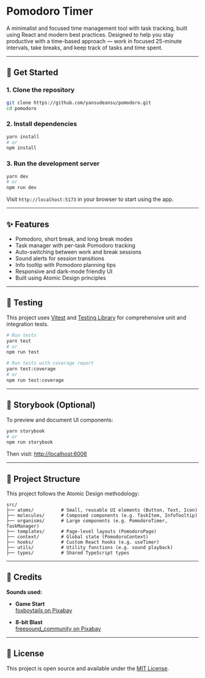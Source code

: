# Pomodoro Timer

A minimalist and focused time management tool with task tracking, built using React and modern best practices.
Designed to help you stay productive with a time-based approach — work in focused 25-minute intervals, take breaks, and keep track of tasks and time spent.

---

## 🚀 Get Started

### 1. Clone the repository

```bash
git clone https://github.com/yansudeansu/pomodoro.git
cd pomodoro
```

### 2. Install dependencies

```bash
yarn install
# or
npm install
```

### 3. Run the development server

```bash
yarn dev
# or
npm run dev
```

Visit `http://localhost:5173` in your browser to start using the app.

---

## ✨ Features

- Pomodoro, short break, and long break modes
- Task manager with per-task Pomodoro tracking
- Auto-switching between work and break sessions
- Sound alerts for session transitions
- Info tooltip with Pomodoro planning tips
- Responsive and dark-mode friendly UI
- Built using Atomic Design principles

---

## 🧪 Testing

This project uses [Vitest](https://vitest.dev/) and [Testing Library](https://testing-library.com/) for comprehensive unit and integration tests.

```bash
# Run tests
yarn test
# or
npm run test

# Run tests with coverage report
yarn test:coverage
# or
npm run test:coverage
```

---

## 📖 Storybook (Optional)

To preview and document UI components:

```bash
yarn storybook
# or
npm run storybook
```

Then visit: [http://localhost:6006](http://localhost:6006)

---

## 📁 Project Structure

This project follows the Atomic Design methodology:

```
src/
├── atoms/          # Small, reusable UI elements (Button, Text, Icon)
├── molecules/      # Composed components (e.g. TaskItem, InfoTooltip)
├── organisms/      # Large components (e.g. PomodoroTimer, TaskManager)
├── templates/      # Page-level layouts (PomodoroPage)
├── context/        # Global state (PomodoroContext)
├── hooks/          # Custom React hooks (e.g. useTimer)
├── utils/          # Utility functions (e.g. sound playback)
├── types/          # Shared TypeScript types
```

---

## 🎵 Credits

**Sounds used:**

- **Game Start**  
  [foxboytails on Pixabay](https://pixabay.com/users/foxboytails-49447089/)

- **8-bit Blast**  
  [freesound_community on Pixabay](https://pixabay.com/users/freesound_community-46691455/)

---

## 📄 License

This project is open source and available under the [MIT License](LICENSE).
